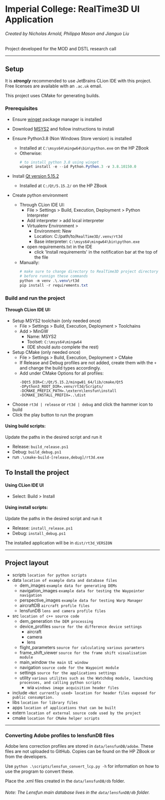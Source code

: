 # Imperial College: RealTime3D UI Application
###### Created by Nicholas Arnold, Philippa Mason and Jianguo Liu 

Project developed for the MOD and DSTL research call

----
## Setup
It is **_strongly_** recommended to use JetBrains CLion IDE with this project.
Free licenses are available with an `.ac.uk` email.

This project uses CMake for generating builds.

### Prerequisites
* Ensure [winget](https://docs.microsoft.com/en-us/windows/package-manager/winget/) package manager is installed
* Download [MSYS2](https://www.msys2.org/#installation) and follow instructions to install
* Ensure Python3.8 (Non Windows Store version) is installed
  * Installed at `C:\msys64\mingw64\bin\python.exe` on the HP ZBook
  * Otherwise:
      ```powershell 
      # to install python 3.8 using winget
      winget install -e --id Python.Python.3 -v 3.8.10150.0
      ```
* Install [Qt version 5.15.2](https://www.qt.io/blog/qt-5.15.2-released)
  * Installed at `C:/Qt/5.15.2/` on the HP ZBook

* Create python environment
  * Through CLion IDE UI:
    * File > Settings > Build, Execution, Deployment > Python Interpreter
    * Add interpreter > add local interpreter
    * Virtualenv Environment >
      * Environment: New
      * Location: C:/path/to/`RealTime3D/.venv/rt3d`
      * Base interpreter: `C:\msys64\mingw64\bin\python.exe`
    * open requirements.txt in the IDE
      * click 'Install requirements' in the notification bar at the top of the file
  * Manually:
      ```powershell
      # make sure to change directory to RealTime3D project directory
      # before runnign these commands
      python -m venv .\.venv\rt3d
      pip install -r requirements.txt
      ```
### Build and run the project
#### Through CLion IDE UI:
  * Setup MSYS2 toolchain (only needed once)
    * File > Settings > Build, Execution, Deployment > Toolchains
    * Add > MinGW
      * Name: MSYS2
      * Toolset: `C:\msys64\mingw64` 
      * (IDE should auto complete the rest)
  * Setup CMake (only needed once)
    * File > Settings > Build, Execution, Deployment > CMake
    * If Release and Debug profiles are not added, create them with the `+` and change the build types accordingly.
    * Add under CMake Options for all profiles:
        ```
        -DQt5_DIR=C:/Qt/5.15.2/mingw81_64/lib/cmake/Qt5
        -DPython3_ROOT_DIR=.venv/rt3d/Scripts/
        -DCMAKE_PREFIX_PATH=.\extern\lensfun\install
        -DCMAKE_INSTALL_PREFIX=..\dist
        ```
  * Choose `rt3d | release` or `rt3d | debug` and click the hammer icon to build
  * Click the play button to run the program
#### Using build scripts:
Update the paths in the desired script and run it
  * Release: `build_release.ps1`
  * Debug: `build_debug.ps1`
  * run `.\cmake-build-[release,debug]/rt3d.exe`

## To Install the project
#### Using CLion IDE UI
* Select: Build > Install

#### Using install scripts:
Update the paths in the desired script and run it
* Release: `install_release.ps1`
* Debug: `install_debug.ps1`

The installed application will be in `dist/rt3d_VERSION`

---- 
## Project layout
- scripts `location for python scripts`
- data `location of example data and database files`
  - dem_images `example data for generating DEMs`
  - navigation_images `example data for testing the Waypointer navigation`
  - perspective_images `example data for testing Warp Manager`
  - aircraftDB `aircraft profile files`
  - lensfunDB `lens and camera profile files`
- src `location of c++ source code`
  - dem_generation `the DEM processing`
  - device_profiles `source for the difference device settings`
    - aircraft
    - camera
    - lens
  - flight_parameters `source for calculating various paramters`
  - frame_shift_viewer `source for the frame shift visualisation module`
  - main_window `the main UI window`
  - navigation `source code for the Waypoint module`
  - settings `source for the applications settings`
  - utility `various utilites such as the Watchdog module, launching processes, and calling python scripts`
    - wia `windows image acquisition header files`
- include `<Not currently used> location for header files exposed for public consumption. `
- libs `location for library files`
- apps `location of applications that can be built`
- extern `location of external source code used by the project`
- cmake `location for CMake helper scripts`

---
### Converting Adobe profiles to lensfunDB files
Adobe lens correction profiles are stored in `data/lensfunDB/adobe`. These files are not uploaded to GitHub. Copies can be found on the HP ZBook or from the developers.

Use `python .\scripts/lensfun_convert_lcp.py -h` for information on how to use the program to convert these.

Place the .xml files created in the `data/lensfunDB/db` folder.

###### Note: The Lensfun main database lives in the `data/lensfunDB/db` folder.
